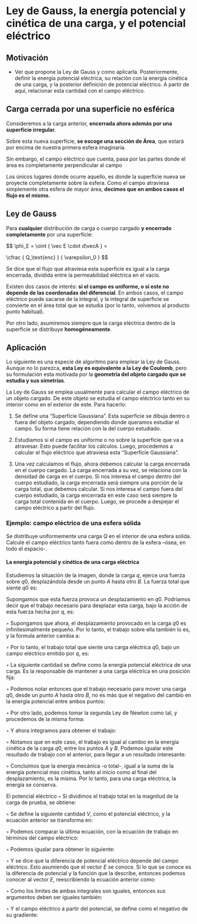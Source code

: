 # Ley de Gauss, la energía potencial y cinética de una carga, y el potencial eléctrico

## Motivación

- Ver que propone la Ley de Gauss y como aplicarla. Posteriormente, definir la
  energía potencial eléctrica, su relación con la energía cinética de una carga,
  y la posterior definición de potencial eléctrico. A partir de aquí, relacionar
  esta cantidad con el campo eléctrico.

## Carga cerrada por una superficie no esférica

Consideremos a la carga anterior, **encerrada ahora además por una superficie
irregular.**

Sobre esta nueva superficie, **se escoge una sección de Área**, que estará por
encima de nuestra primera esfera imaginaria.

Sin embargo, el campo eléctrico que cuenta, pasa por las partes donde el área es
completamente perpendicular al campo

Los únicos lugares donde ocurre aquello, es donde la superficie nueva se
proyecte completamente sobre la esfera. Como el campo atraviesa simplemente otra
esfera de mayor área, **decimos que en ambos casos el flujo es el mismo.**

## Ley de Gauss

Para **cualquier** distribución de carga o cuerpo cargado **y encerrado
completamente** por una superficie:

$$
\phi_E = \oint {
    \vec E
    \cdot
    d\vecA
} =

\cfrac {
    Q_\text{enc}
} {
    \varepsilon_0
}
$$

Se dice que el flujo que atraviesa esta superficie es igual a la carga
encerrada, dividida entre la permeabilidad eléctrica en el vacío.

Existen dos casos de interés: **si el campo es uniforme, o si este no depende de
las coordenadas del diferencial**. En ambos casos, el campo eléctrico puede
sacarse de la integral, y la integral de superficie se convierte en el área
total que se estudia (por lo tanto, volvemos al producto punto habitual).

Por otro lado, asumiremos siempre que la carga eléctrica dentro de la superficie
se distribuye **homogéneamente**.

## Aplicación

Lo siguiente es una especie de algoritmo para emplear la Ley de Gauss. Aunque no
lo parezca, **esta Ley es equivalente a la Ley de Coulomb**, pero su formulación
esta motivada por la **geometría del objeto cargado que se estudia y sus
simetrías**.

La Ley de Gauss se emplea usualmente para calcular el campo eléctrico de un
objeto cargado. De este objeto se estudia el campo eléctrico tanto en su
interior como en el exterior de este. Para hacerlo:

1. Se define una “Superficie Gaussiana”. Esta superficie se dibuja dentro o
   fuera del objeto cargado, dependiendo donde queramos estudiar el campo. Su
   forma tiene relación con la del cuerpo estudiado.

2. Estudiamos si el campo es uniforme o no sobre la superficie que va a
   atravesar. Esto puede facilitar los cálculos. Luego, procedemos a calcular el
   flujo eléctrico que atraviesa esta “Superficie Gaussiana”.

3. Una vez calculamos el flujo, ahora debemos calcular la carga encerrada en el
   cuerpo cargado. La carga encerrada a su vez, se relaciona con la densidad de
   carga en el cuerpo. Si nos interesa el campo dentro del cuerpo estudiado, la
   carga encerrada será siempre una porción de la carga total, que debemos
   calcular. Si nos interesa el campo fuera del cuerpo estudiado, la carga
   encerrada en este caso será siempre la carga total contenida en el cuerpo.
   Luego, se procede a despejar el campo eléctrico a partir del flujo.

### Ejemplo: campo eléctrico de una esfera sólida

Se distribuye uniformemente una carga $Q$ en el interior de una esfera solida.
Calcule el campo eléctrico tanto fuera como dentro de la esfera –ósea, en todo
el espacio-.

#### La energía potencial y cinética de una carga eléctrica

Estudiemos la situación de la imagen, donde la carga $q$, ejerce una fuerza
sobre $q0$, desplazándola desde un punto $A$ hasta otro $B$. La fuerza total que
siente $q0$ es:

Supongamos que esta fuerza provoca un desplazamiento en $q0$. Podríamos decir
que el trabajo necesario para desplazar esta carga, bajo la acción de esta
fuerza hecha por $q$, es:

◦ Supongamos que ahora, el desplazamiento provocado en la carga $q0$ es
infinitesimalmente pequeño. Por lo tanto, el trabajo sobre ella también lo es, y
la formula anterior cambia a:

◦ Por lo tanto, el trabajo total que siente una carga eléctrica $q0$, bajo un
campo eléctrico emitido por $q$, es:

◦ La siguiente cantidad se define como la energía potencial eléctrica de una
carga. Es la responsable de mantener a una carga eléctrica en una posición fija:

◦ Podemos notar entonces que el trabajo necesario para mover una carga $q0$,
desde un punto $A$ hasta otro $B$, no es más que el negativo del cambio en la
energía potencial entre ambos puntos:

◦ Por otro lado, podemos tomar la segunda Ley de Newton como tal, y procedemos
de la misma forma:

◦ Y ahora integramos para obtener el trabajo:

◦ Notamos que en este caso, el trabajo es igual al cambio en la energía cinética
de la carga $q0$, entre los puntos $A$ y $B$. Podemos igualar este resultado de
trabajo con el anterior, para llegar a un resultado interesante:

◦ Concluimos que la energía mecánica -o total-, igual a la suma de la energía
potencial mas cinética, tanto al inicio como al final del desplazamiento, es la
misma. Por lo tanto, para una carga eléctrica, la energía se conserva.

El potencial eléctrico ◦ Si dividimos el trabajo total en la magnitud de la
carga de prueba, se obtiene:

◦ Se define la siguiente cantidad $V$, como el potencial eléctrico, y la
ecuación anterior se transforma en:

◦ Podemos comparar la última ecuación, con la ecuación de trabajo en términos
del campo eléctrico:

◦ Podemos igualar para obtener lo siguiente:

◦ Y se dice que la diferencia de potencial eléctrico depende del campo
eléctrico. Esto asumiendo que el vector $E$ se conoce. Si lo que se conoce es la
diferencia de potencial y la función que la describe, entonces podemos conocer
al vector $E$, reescribiendo la ecuación anterior como:

◦ Como los limites de ambas integrales son iguales, entonces sus argumentos
deben ser iguales también:

◦ Y el campo eléctrico a partir del potencial, se define como el negativo de su
gradiente:
